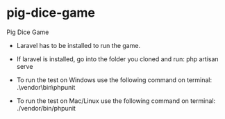 # pig-dice-game
Pig Dice Game

* Laravel has to be installed to run the game.
* If laravel is installed, go into the folder you cloned and run: 
  php artisan serve

* To run the test on Windows use the following command on terminal: .\vendor\bin\phpunit
* To run the test on Mac/Linux use the following command on terminal: ./vendor/bin/phpunit
